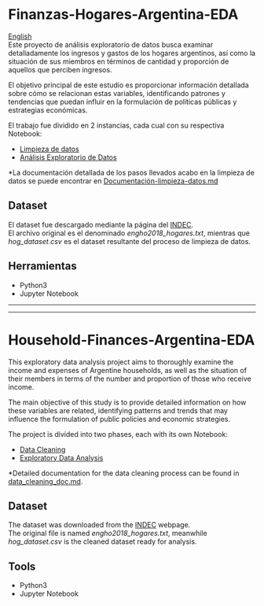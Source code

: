 # Finanzas-Hogares-Argentina-EDA
[English](#household-finances-argentina-eda)  
Este proyecto de análisis exploratorio de datos busca examinar detalladamente los ingresos y gastos de los hogares argentinos, así como la situación de sus miembros en términos de cantidad y proporción de aquellos que perciben ingresos.


El objetivo principal de este estudio es proporcionar información detallada sobre cómo se relacionan estas variables, identificando patrones y tendencias que puedan influir en la formulación de políticas públicas y estrategias económicas.


El trabajo fue dividido en 2 instancias, cada cual con su respectiva Notebook:
- [Limpieza de datos](https://github.com/maurodv09/Finanzas-Hogares-Argentina-EDA/blob/main/data_cleaning.ipynb)
- [Análisis Exploratorio de Datos](https://github.com/maurodv09/Finanzas-Hogares-Argentina-EDA/blob/main/EDA.ipynb)


*La documentación detallada de los pasos llevados acabo en la limpieza de datos se puede encontrar en [Documentación-limpieza-datos.md](https://github.com/maurodv09/Finanzas-Hogares-Argentina-EDA/blob/main/documentation/Documentacion-limpieza-datos.md)
## Dataset
El dataset fue descargado mediante la página del [INDEC](https://www.indec.gob.ar/indec/web/Institucional-Indec-BasesDeDatos-4).  
El archivo original es el denominado *engho2018_hogares.txt*, mientras que *hog_dataset.csv* es el dataset resultante del proceso de limpieza de datos.

## Herramientas
- Python3
- Jupyter Notebook
-------------------------------------
-------------------------------------
# Household-Finances-Argentina-EDA
This exploratory data analysis project aims to thoroughly examine the income and expenses of Argentine households, as well as the situation of their members in terms of the number and proportion of those who receive income.

The main objective of this study is to provide detailed information on how these variables are related, identifying patterns and trends that may influence the formulation of public policies and economic strategies.

The project is divided into two phases, each with its own Notebook:
- [Data Cleaning](https://github.com/maurodv09/Finanzas-Hogares-Argentina-EDA/blob/main/English%20Notebooks/data_cleaning.ipynb)
- [Exploratory Data Analysis](https://github.com/maurodv09/Finanzas-Hogares-Argentina-EDA/blob/main/English%20Notebooks/EDA.ipynb)

*Detailed documentation for the data cleaning process can be found in [data_cleaning_doc.md](https://github.com/maurodv09/Finanzas-Hogares-Argentina-EDA/blob/main/documentation/data_cleaning_doc.md).  

## Dataset
The dataset was downloaded from the [INDEC](https://www.indec.gob.ar/indec/web/Institucional-Indec-BasesDeDatos-4) webpage.  
The original file is named *engho2018_hogares.txt*, meanwhile *hog_dataset.csv* is the cleaned dataset ready for analysis.

## Tools
- Python3
- Jupyter Notebook
